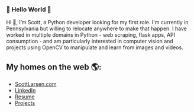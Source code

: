 ### 🐍 Hello World 🐍

Hi 👋, I’m Scott, a Python developer looking for my first role.  I'm currently in Pennsylvania but willing to relocate anywhere to make that happen.  I have worked in multiple domains in Python - web scraping, flask apps, API consumption - and am particularly interested in computer vision and projects using OpenCV to manipulate and learn from images and videos.

## My homes on the web 🌎:
- <a href="https://www.ScottLarsen.com">ScottLarsen.com</a>
- <a href="https://www.linkedin.com/in/ScottRLarsen/">LinkedIn</a>
- <a href="https://scottlarsen.com/static/Scott-Larsen-Resume.pdf">Resume</a>
- <a href="https://scottlarsen.com/projects">Projects</a>
